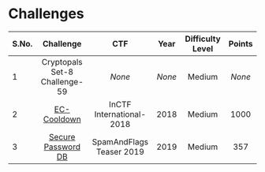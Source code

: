 # Challenges

| S.No. | Challenge           | CTF                 | Year | Difficulty Level | Points |
|-------|:-------------------:|:-------------------:|:----:|:----------------:|:------:|
| 1     | Cryptopals Set-8 Challenge-59 | _None_ | _None_ | Medium           | _None_    |
| 2     | [EC-Cooldown](https://github.com/teambi0s/InCTFi/tree/master/2018/Crypto/EC-Cooldown) | InCTF International-2018 | 2018 | Medium | 1000 |
| 3     | [Secure Password DB](https://ctftime.org/task/8086) | SpamAndFlags Teaser 2019 | 2019 | Medium | 357 |
